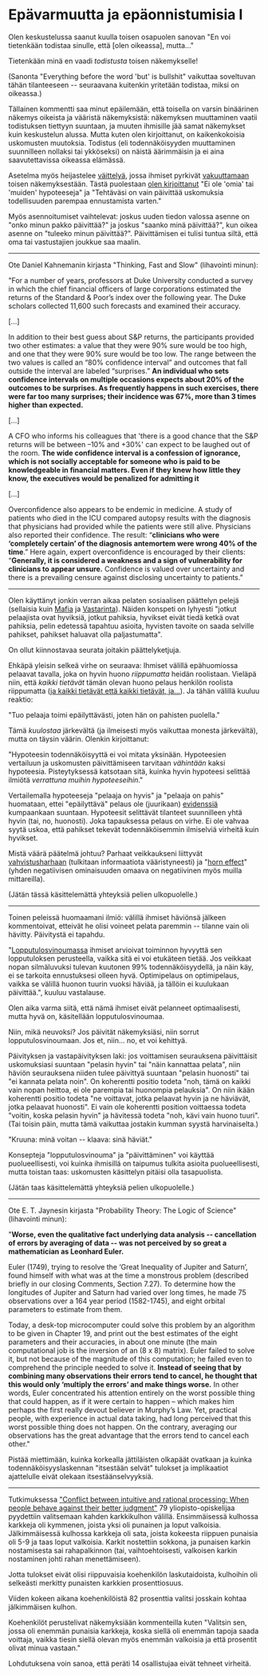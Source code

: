 # Epävarmuutta ja epäonnistumisia I

Olen keskustelussa saanut kuulla toisen osapuolen sanovan "En voi tietenkään todistaa sinulle, että [olen oikeassa], mutta..."

Tietenkään minä en vaadi *todistusta* toisen näkemykselle!

(Sanonta "Everything before the word 'but' is bullshit" vaikuttaa soveltuvan tähän tilanteeseen -- seuraavana kuitenkin yritetään todistaa, miksi on oikeassa.)

Tällainen kommentti saa minut epäilemään, että toisella on varsin binäärinen näkemys oikeista ja vääristä näkemyksistä: näkemyksen muuttaminen vaatii todistuksen tiettyyn suuntaan, ja muuten ihmisille jää samat näkemykset kuin keskustelun alussa. Mutta kuten olen kirjoittanut, on kaikenkokoisia uskomusten muutoksia. Todistus (eli todennäköisyyden muuttaminen suunnilleen nollaksi tai ykköseksi) on näistä äärimmäisin ja ei aina saavutettavissa oikeassa elämässä.

Asetelma myös heijastelee [väittelyä](https://ollij.fi/epi/miksi_uskot), jossa ihmiset pyrkivät [vakuuttamaan](https://ollij.fi/epi/vakuuttamisesta) toisen näkemyksestään. Tästä puolestaan [olen kirjoittanut](https://ollij.fi/epi/miksi_todennakoisyydet) "Ei ole 'omia' tai 'muiden' hypoteeseja" ja "Tehtäväsi on vain päivittää uskomuksia todellisuuden parempaa ennustamista varten."

Myös asennoitumiset vaihtelevat: joskus uuden tiedon valossa asenne on "onko minun pakko päivittää?" ja joskus "saanko minä päivittää?", kun oikea asenne on "tuleeko minun päivittää?". Päivittämisen ei tulisi tuntua siltä, että oma tai vastustajien joukkue saa maalin.

---

Ote Daniel Kahnemanin kirjasta "Thinking, Fast and Slow" (lihavointi minun):

"For a number of years, professors at Duke University conducted a survey
in which the chief financial officers of large corporations estimated the
returns of the Standard & Poor’s index over the following year. The Duke
scholars collected 11,600 such forecasts and examined their accuracy.

[...]

In addition to their best guess about S&P returns, the participants
provided two other estimates: a value that they were 90% sure would be
too high, and one that they were 90% sure would be too low. The range
between the two values is called an “80% confidence interval” and
outcomes that fall outside the interval are labeled “surprises.” **An individual who sets confidence intervals on multiple occasions expects about 20% of the outcomes to be surprises. As frequently happens in such exercises, there were far too many surprises; their incidence was 67%, more than 3 times higher than expected.**

[...]

A CFO who informs his colleagues that 'there is a good chance that the S&P returns will be
between –10% and +30%' can expect to be laughed out of the room. **The
wide confidence interval is a confession of ignorance, which is not socially
acceptable for someone who is paid to be knowledgeable in financial
matters. Even if they knew how little they know, the executives would be
penalized for admitting it**

[...]

Overconfidence also appears to be endemic in medicine. A study of patients who died in the ICU compared autopsy results with the diagnosis that physicians had provided while the patients were still alive. Physicians also reported their confidence. The result: “**clinicians who were ‘completely certain’ of the diagnosis antemortem were wrong 40% of the time**.” Here again, expert overconfidence is encouraged by their clients: “**Generally, it is considered a weakness and a sign of vulnerability for clinicians to appear unsure.** Confidence is valued over uncertainty and there is a prevailing censure against disclosing uncertainty to patients."

---

Olen käyttänyt jonkin verran aikaa pelaten sosiaalisen päättelyn pelejä (sellaisia kuin [Mafia](https://en.wikipedia.org/wiki/Mafia_(party_game)) ja [Vastarinta](https://en.wikipedia.org/wiki/The_Resistance_(game))). Näiden konspeti on lyhyesti "jotkut pelaajista ovat hyviksiä, jotkut pahiksia, hyvikset eivät tiedä ketkä ovat pahiksia, pelin edetessä tapahtuu asioita, hyvisten tavoite on saada selville pahikset, pahikset haluavat olla paljastumatta".

On ollut kiinnostavaa seurata joitakin päättelyketjuja.

Ehkäpä yleisin selkeä virhe on seuraava: Ihmiset välillä epähuomiossa pelaavat tavalla, joka on hyvin huono *riippumatta* heidän roolistaan. Vieläpä niin, että *kaikki tietävät* tämän olevan huono pelaus henkilön roolista riippumatta ([ja kaikki tietävät että kaikki tietävät, ja...](https://en.wikipedia.org/wiki/Common_knowledge_(logic))). Ja tähän välillä kuuluu reaktio:

"Tuo pelaaja toimi epäilyttävästi, joten hän on pahisten puolella."

Tämä *kuulostaa* järkevältä (ja ilmeisesti myös vaikuttaa monesta järkevältä), mutta on täysin väärin. Olenkin kirjoittanut:

"Hypoteesin todennäköisyyttä ei voi mitata yksinään. Hypoteesien vertailuun ja uskomusten päivittämiseen tarvitaan *vähintään* kaksi hypoteesia. Pisteytyksessä katsotaan sitä, kuinka hyvin hypoteesi selittää ilmiötä *verrattuna muihin hypoteeseihin*."

Vertailemalla hypoteeseja "pelaaja on hyvis" ja "pelaaja on pahis" huomataan, ettei "epäilyttävä" pelaus ole (juurikaan) [evidenssiä](https://ollij.fi/epi/uskomusten_muutos) kumpaankaan suuntaan. Hypoteesit selittävät tilanteet suunnilleen yhtä hyvin (tai, no, huonosti). Joka tapauksessa pelaus on virhe. Ei ole vahvaa syytä uskoa, että pahikset tekevät todennäköisemmin ilmiselviä virheitä kuin hyvikset.

Mistä väärä päätelmä johtuu? Parhaat veikkaukseni liittyvät [vahvistusharhaan](https://en.wikipedia.org/wiki/Confirmation_bias) (tulkitaan informaatiota vääristyneesti) ja "[horn effect](https://en.wikipedia.org/wiki/Horn_effect)" (yhden negatiivisen ominaisuuden omaava on negatiivinen myös muilla mittareilla).

(Jätän tässä käsittelemättä yhteyksiä pelien ulkopuolelle.)

---

Toinen peleissä huomaamani ilmiö: välillä ihmiset häviönsä jälkeen kommentoivat, etteivät he olisi voineet pelata paremmin -- tilanne vain oli hävitty. Päivitystä ei tapahdu.

"[Lopputulosvinoumassa](https://en.wikipedia.org/wiki/Outcome_bias) ihmiset arvioivat toiminnon hyvyyttä sen lopputuloksen perusteella, vaikka sitä ei voi etukäteen tietää. Jos veikkaat nopan silmäluvuksi tulevan kuutonen 99% todennäköisyydellä, ja näin käy, ei se tarkoita ennustuksesi olleen hyvä. Optimipelaus on optimipelaus, vaikka se välillä huonon tuurin vuoksi häviää, ja tällöin ei kuulukaan päivittää.", kuuluu vastalause.

Olen aika varma siitä, että nämä ihmiset eivät pelanneet optimaalisesti, mutta hyvä on, käsitellään lopputulosvinoumaa.

Niin, mikä neuvoksi? Jos päivität näkemyksiäsi, niin sorrut lopputulosvinoumaan. Jos et, niin... no, et voi kehittyä.

Päivityksen ja vastapäivityksen laki: jos voittamisen seurauksena päivittäisit uskomuksiasi suuntaan "pelasin hyvin" tai "näin kannattaa pelata", niin häviön seurauksena niiden tulee päivittyä suuntaan "pelasin huonosti" tai "ei kannata pelata noin". On koherentti positio todeta "noh, tämä on kaikki vain nopan heittoa, ei ole parempia tai huonompia pelauksia". On niin ikään koherentti positio todeta "ne voittavat, jotka pelaavat hyvin ja ne häviävät, jotka pelaavat huonosti". Ei vain ole koherentti position voittaessa todeta "voitin, koska pelasin hyvin" ja hävitessä todeta "noh, kävi vain huono tuuri". (Tai toisin päin, mutta tämä vaikuttaa jostakin kumman syystä harvinaiselta.)

"Kruuna: minä voitan -- klaava: sinä häviät."

Konsepteja "lopputulosvinouma" ja "päivittäminen" voi käyttää puolueellisesti, voi kuinka ihmisillä on taipumus tulkita asioita puolueellisesti, mutta toistan taas: uskomusten käsittelyn pitäisi olla tasapuolista.

(Jätän taas käsittelemättä yhteyksiä pelien ulkopuolelle.)

---


Ote E. T. Jaynesin kirjasta "Probability Theory: The Logic of Science" (lihavointi minun):

"**Worse, even the qualitative fact
underlying data analysis -- cancellation of errors by averaging of data -- was not perceived by so great a mathematician as Leonhard Euler.**

Euler (1749), trying to resolve the ‘Great Inequality of Jupiter and Saturn’, found himself
with what was at the time a monstrous problem (described briefly in our closing Comments,
Section 7.27). To determine how the longitudes of Jupiter and Saturn had varied over long
times, he made 75 observations over a 164 year period (1582-1745), and eight orbital
parameters to estimate from them.

Today, a desk-top microcomputer could solve this problem by an algorithm to be given
in Chapter 19, and print out the best estimates of the eight parameters and their accuracies, in about one minute (the main computational job is the inversion of an (8 x 8) matrix). Euler failed to solve it, but not because of the magnitude of this computation; he failed even to comprehend the principle needed to solve it. **Instead of seeing that by combining many observations their errors tend to cancel, he thought that this would only ‘multiply the errors’ and make things worse.** In other words, Euler concentrated his attention entirely on the worst possible thing that could happen, as if it were certain to happen – which makes him perhaps the first really devout believer in Murphy’s Law. Yet, practical people, with experience in actual data taking, had long perceived that this
worst possible thing does not happen. On the contrary, averaging our observations has
the great advantage that the errors tend to cancel each other."

Pistää miettimään, kuinka korkealla jättiläisten olkapäät ovatkaan ja kuinka todennäköisyyslaskennan "itsestään selvät" tulokset ja implikaatiot ajattelulle eivät olekaan itsestäänselvyyksiä.

---

Tutkimuksessa ["Conflict between intuitive and rational processing: When people behave against their better judgment"](https://psycnet.apa.org/record/1994-36023-001) 79 yliopisto-opiskelijaa pyydettiin valitsemaan kahden karkkikulhon välillä. Ensimmäisessä kulhossa karkkeja oli kymmenen, joista yksi oli punainen ja loput valkoisia. Jälkimmäisessä kulhossa karkkeja oli sata, joista kokeesta riippuen punaisia oli 5-9 ja taas loput valkoisia. Karkit nostettiin sokkona, ja punaisen karkin nostamisesta sai rahapalkinnon (tai, vaihtoehtoisesti, valkoisen karkin nostaminen johti rahan menettämiseen).

Jotta tulokset eivät olisi riippuvaisia koehenkilön laskutaidoista, kulhoihin oli selkeästi merkitty punaisten karkkien prosenttiosuus.

Viiden kokeen aikana koehenkilöistä 82 prosenttia valitsi josskain kohtaa jälkimmäisen kulhon.

Koehenkilöt perustelivat näkemyksiään kommenteilla kuten "Valitsin sen, jossa oli enemmän punaisia karkkeja, koska siellä oli enemmän tapoja saada voittaja, vaikka tiesin siellä olevan myös enemmän valkoisia ja että prosentit olivat minua vastaan."

Lohdutuksena voin sanoa, että peräti 14 osallistujaa eivät tehneet virheitä.
